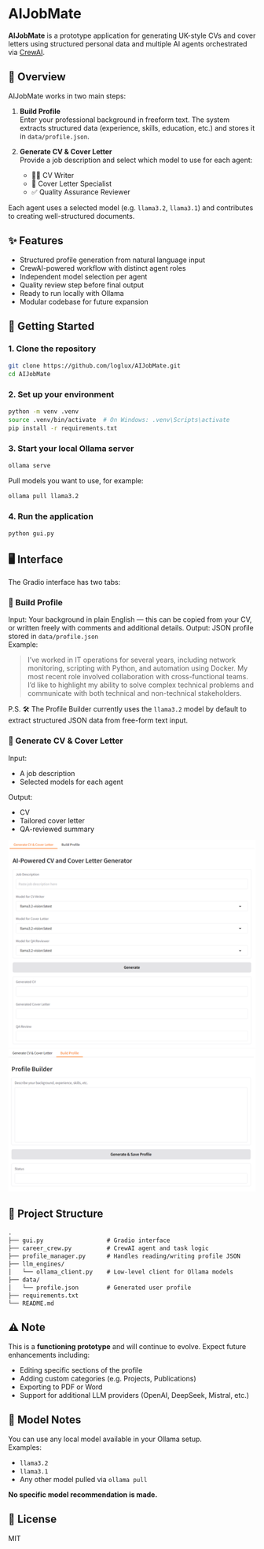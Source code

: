 # AIJobMate

**AIJobMate** is a prototype application for generating UK-style CVs and cover letters using structured personal data and multiple AI agents orchestrated via [CrewAI](https://github.com/joaomdmoura/crewai).

## 🔧 Overview

AIJobMate works in two main steps:

1. **Build Profile**  
   Enter your professional background in freeform text. The system extracts structured data (experience, skills, education, etc.) and stores it in `data/profile.json`.

2. **Generate CV & Cover Letter**  
   Provide a job description and select which model to use for each agent:
   - 🧑‍💼 CV Writer  
   - 📝 Cover Letter Specialist  
   - ✅ Quality Assurance Reviewer  

Each agent uses a selected model (e.g. `llama3.2`, `llama3.1`) and contributes to creating well-structured documents.

## ✨ Features

- Structured profile generation from natural language input
- CrewAI-powered workflow with distinct agent roles
- Independent model selection per agent
- Quality review step before final output
- Ready to run locally with Ollama
- Modular codebase for future expansion

## 🚀 Getting Started

### 1. Clone the repository

```bash
git clone https://github.com/loglux/AIJobMate.git
cd AIJobMate
```

### 2. Set up your environment

```bash
python -m venv .venv
source .venv/bin/activate  # On Windows: .venv\Scripts\activate
pip install -r requirements.txt
```

### 3. Start your local Ollama server

```bash
ollama serve
```

Pull models you want to use, for example:

```bash
ollama pull llama3.2
```

### 4. Run the application

```bash
python gui.py
```

## 🖥️ Interface

The Gradio interface has two tabs:

### 🧱 Build Profile
Input: Your background in plain English — this can be copied from your CV, or written freely with comments and additional details. 
Output: JSON profile stored in `data/profile.json`  
Example:  
> I’ve worked in IT operations for several years, including network monitoring, scripting with Python, and automation using Docker. My most recent role involved collaboration with cross-functional teams. I’d like to highlight my ability to solve complex technical problems and communicate with both technical and non-technical stakeholders.

P.S.
🛠️ The Profile Builder currently uses the `llama3.2` model by default to extract structured JSON data from free-form text input.


### 📄 Generate CV & Cover Letter
Input:
- A job description
- Selected models for each agent

Output:
- CV
- Tailored cover letter
- QA-reviewed summary

![img.png](img.png)
![img_1.png](img_1.png)
## 📁 Project Structure

```
.
├── gui.py                  # Gradio interface
├── career_crew.py          # CrewAI agent and task logic
├── profile_manager.py      # Handles reading/writing profile JSON
├── llm_engines/
│   └── ollama_client.py    # Low-level client for Ollama models
├── data/
│   └── profile.json        # Generated user profile
├── requirements.txt
└── README.md
```

## ⚠️ Note

This is a **functioning prototype** and will continue to evolve. Expect future enhancements including:
- Editing specific sections of the profile
- Adding custom categories (e.g. Projects, Publications)
- Exporting to PDF or Word
- Support for additional LLM providers (OpenAI, DeepSeek, Mistral, etc.)

## 📌 Model Notes

You can use any local model available in your Ollama setup.  
Examples:
- `llama3.2`
- `llama3.1`
- Any other model pulled via `ollama pull`

**No specific model recommendation is made.**

## 📜 License

MIT
